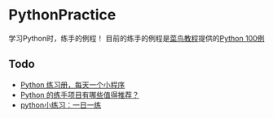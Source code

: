 # PythonPractice
学习Python时，练手的例程！
目前的练手的例程是[菜鸟教程](https://www.runoob.com/)提供的[Python 100例](https://www.runoob.com/python/python-100-examples.html)

## Todo
- [Python 练习册，每天一个小程序](https://github.com/Yixiaohan/show-me-the-code)
- [Python 的练手项目有哪些值得推荐？](https://www.zhihu.com/question/29372574)
- [python小练习：一日一练](http://bbs.fishc.com/forum.php?mod=collection&action=view&ctid=503)
